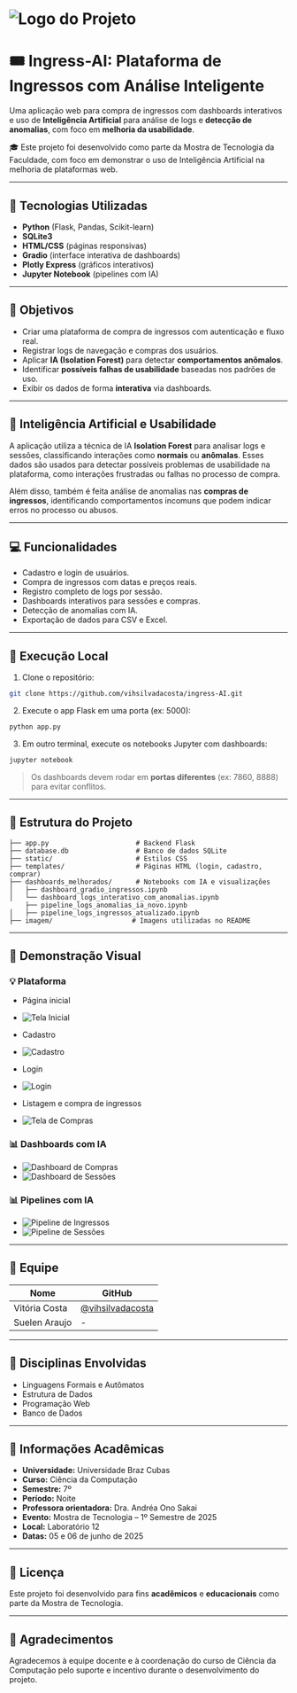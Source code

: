 # ![Logo do Projeto](imagem/logoIngressAI.png)

# 🎟️ Ingress-AI: Plataforma de Ingressos com Análise Inteligente

Uma aplicação web para compra de ingressos com dashboards interativos e uso de **Inteligência Artificial** para análise de logs e **detecção de anomalias**, com foco em **melhoria da usabilidade**.

🎓 Este projeto foi desenvolvido como parte da Mostra de Tecnologia da Faculdade, com foco em demonstrar o uso de Inteligência Artificial na melhoria de plataformas web.

---

## 🚀 Tecnologias Utilizadas

- **Python** (Flask, Pandas, Scikit-learn)
- **SQLite3**
- **HTML/CSS** (páginas responsivas)
- **Gradio** (interface interativa de dashboards)
- **Plotly Express** (gráficos interativos)
- **Jupyter Notebook** (pipelines com IA)

---

## 🎯 Objetivos

- Criar uma plataforma de compra de ingressos com autenticação e fluxo real.
- Registrar logs de navegação e compras dos usuários.
- Aplicar **IA (Isolation Forest)** para detectar **comportamentos anômalos**.
- Identificar **possíveis falhas de usabilidade** baseadas nos padrões de uso.
- Exibir os dados de forma **interativa** via dashboards.

---

## 🧠 Inteligência Artificial e Usabilidade

A aplicação utiliza a técnica de IA **Isolation Forest** para analisar logs e sessões, classificando interações como **normais** ou **anômalas**. Esses dados são usados para detectar possíveis problemas de usabilidade na plataforma, como interações frustradas ou falhas no processo de compra.

Além disso, também é feita análise de anomalias nas **compras de ingressos**, identificando comportamentos incomuns que podem indicar erros no processo ou abusos.

---

## 💻 Funcionalidades

- Cadastro e login de usuários.
- Compra de ingressos com datas e preços reais.
- Registro completo de logs por sessão.
- Dashboards interativos para sessões e compras.
- Detecção de anomalias com IA.
- Exportação de dados para CSV e Excel.

---

## 🧪 Execução Local

1. Clone o repositório:
```bash
git clone https://github.com/vihsilvadacosta/ingress-AI.git
```

2. Execute o app Flask em uma porta (ex: 5000):
```bash
python app.py
```

3. Em outro terminal, execute os notebooks Jupyter com dashboards:
```bash
jupyter notebook
```
> Os dashboards devem rodar em **portas diferentes** (ex: 7860, 8888) para evitar conflitos.

---

## 📁 Estrutura do Projeto

```
├── app.py                      # Backend Flask
├── database.db                 # Banco de dados SQLite
├── static/                     # Estilos CSS
├── templates/                  # Páginas HTML (login, cadastro, comprar)
├── dashboards_melhorados/      # Notebooks com IA e visualizações
│   ├── dashboard_gradio_ingressos.ipynb
│   └── dashboard_logs_interativo_com_anomalias.ipynb
    ├── pipeline_logs_anomalias_ia_novo.ipynb
│   ├── pipeline_logs_ingressos_atualizado.ipynb
├── imagem/                    # Imagens utilizadas no README
```

---

## 📸 Demonstração Visual

### 💡 Plataforma

- Página inicial 
- ![Tela Inicial](imagem/telaInicial.png)

- Cadastro
- ![Cadastro](imagem/cadastro.png)

 - Login 
- ![Login](imagem/login.png)

- Listagem e compra de ingressos
- ![Tela de Compras](imagem/telaCompras.png)

### 📊 Dashboards com IA
- ![Dashboard de Compras](imagem/dashboardCompras.png)
- ![Dashboard de Sessões](imagem/dashboardSessoes.png)

### 📊 Pipelines com IA
- ![Pipeline de Ingressos](imagem/pipelineIngressos.png)
- ![Pipeline de Sessões](imagem/pipelineSessoes.png)

---

## 👥 Equipe

| Nome           | GitHub                                           |
|----------------|--------------------------------------------------|
| Vitória Costa  | [@vihsilvadacosta](https://github.com/vihsilvadacosta) |
| Suelen Araujo  | -                     |

---

## 🧠 Disciplinas Envolvidas

- Linguagens Formais e Autômatos
- Estrutura de Dados
- Programação Web
- Banco de Dados

---

## 🏫 Informações Acadêmicas

- **Universidade:** Universidade Braz Cubas  
- **Curso:** Ciência da Computação  
- **Semestre:** 7º  
- **Período:** Noite  
- **Professora orientadora:** Dra. Andréa Ono Sakai  
- **Evento:** Mostra de Tecnologia – 1º Semestre de 2025  
- **Local:** Laboratório 12  
- **Datas:** 05 e 06 de junho de 2025

---

## 📄 Licença

Este projeto foi desenvolvido para fins **acadêmicos** e **educacionais** como parte da Mostra de Tecnologia.

---

## 🙏 Agradecimentos

Agradecemos à equipe docente e à coordenação do curso de Ciência da Computação pelo suporte e incentivo durante o desenvolvimento do projeto.
